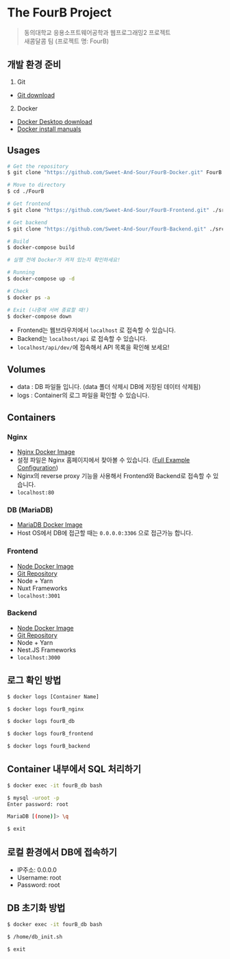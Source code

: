 # The FourB Project

> 동의대학교 응용소프트웨어공학과 웹프로그래밍2 프로젝트  
> 새콤달콤 팀 (프로젝트 명: FourB)

## 개발 환경 준비

1. Git

-   [Git download](https://git-scm.com/downloads)

2. Docker

-   [Docker Desktop download](https://www.docker.com/products/docker-desktop/)
-   [Docker install manuals](https://docs.docker.com/engine/install/)

## Usages

```bash
# Get the repository
$ git clone "https://github.com/Sweet-And-Sour/FourB-Docker.git" FourB

# Move to directory
$ cd ./FourB

# Get frontend
$ git clone "https://github.com/Sweet-And-Sour/FourB-Frontend.git" ./src/Frontend

# Get backend
$ git clone "https://github.com/Sweet-And-Sour/FourB-Backend.git" ./src/Backend

# Build
$ docker-compose build
```

```bash
# 실행 전에 Docker가 켜져 있는지 확인하세요!

# Running
$ docker-compose up -d

# Check
$ docker ps -a

# Exit (나중에 서버 종료할 때!)
$ docker-compose down
```

-   Frontend는 웹브라우저에서 `localhost` 로 접속할 수 있습니다.
-   Backend는 `localhost/api` 로 접속할 수 있습니다.
-   `localhost/api/dev/`에 접속해서 API 목록을 확인해 보세요!

## Volumes

-   data : DB 파일들 입니다. (data 폴더 삭제시 DB에 저장된 데이터 삭제됨)
-   logs : Container의 로그 파일을 확인할 수 있습니다.

## Containers

### Nginx

-   [Nginx Docker Image](https://hub.docker.com/_/nginx)
-   설정 파일은 Nginx 홈페이지에서 찾아볼 수 있습니다. ([Full Example Configuration](https://www.nginx.com/resources/wiki/start/topics/examples/full/))
-   Nginx의 reverse proxy 기능을 사용해서 Frontend와 Backend로 접속할 수 있습니다.
-   `localhost:80`

### DB (MariaDB)

-   [MariaDB Docker Image](https://hub.docker.com/_/mariadb)
-   Host OS에서 DB에 접근할 때는 `0.0.0.0:3306` 으로 접근가능 합니다.

### Frontend

-   [Node Docker Image](https://hub.docker.com/_/node)
-   [Git Repository](https://github.com/Sweet-And-Sour/FourB-Frontend)
-   Node + Yarn
-   Nuxt Frameworks
-   `localhost:3001`

### Backend

-   [Node Docker Image](https://hub.docker.com/_/node)
-   [Git Repository](https://github.com/Sweet-And-Sour/FourB-Backend)
-   Node + Yarn
-   Nest.JS Frameworks
-   `localhost:3000`

## 로그 확인 방법

```bash
$ docker logs [Container Name]
```

```bash
$ docker logs fourB_nginx

$ docker logs fourB_db

$ docker logs fourB_frontend

$ docker logs fourB_backend
```

## Container 내부에서 SQL 처리하기

```bash
$ docker exec -it fourB_db bash

$ mysql -uroot -p
Enter password: root

MariaDB [(none)]> \q

$ exit
```

## 로컬 환경에서 DB에 접속하기
- IP주소: 0.0.0.0
- Username: root
- Password: root

## DB 초기화 방법

```bash
$ docker exec -it fourB_db bash

$ /home/db_init.sh

$ exit
```
